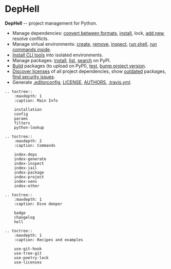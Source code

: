 # DepHell

**DepHell** -- project management for Python.

+ Manage dependencies: [convert between formats](cmd-deps-convert), [install](cmd-deps-install), lock, [add new](cmd-deps-add), resolve conflicts.
+ Manage virtual environments: [create](cmd-venv-create), [remove](cmd-venv-destroy), [inspect](cmd-inspect-venv), [run shell](cmd-venv-shell), [run commands inside](cmd-venv-run).
+ [Install CLI tools](cmd-jail-install) into isolated environments.
+ Manage packages: [install](cmd-package-install), [list](cmd-package-list), [search](cmd-package-search) on PyPI.
+ [Build](cmd-project-build) packages (to upload on PyPI), [test](cmd-project-test), [bump project version](cmd-project-bump).
+ [Discover licenses](cmd-deps-licenses) of all project dependencies, show [outdated](cmd-deps-outdated) packages, [find security issues](cmd-deps-audit).
+ Generate [.editorconfig](cmd-generate-editorconfig), [LICENSE](cmd-generate-license), [AUTHORS](cmd-generate-authors), [.travis.yml](cmd-generate-travis).

```eval_rst
.. toctree::
    :maxdepth: 1
    :caption: Main Info

    installation
    config
    params
    filters
    python-lookup

.. toctree::
    :maxdepth: 2
    :caption: Commands

    index-deps
    index-generate
    index-inspect
    index-jail
    index-package
    index-project
    index-venv
    index-other

.. toctree::
    :maxdepth: 1
    :caption: Dive deeper

    badge
    changelog
    hell

.. toctree::
    :maxdepth: 1
    :caption: Recipes and examples

    use-git-hook
    use-tree-git
    use-poetry-lock
    use-licenses
```
